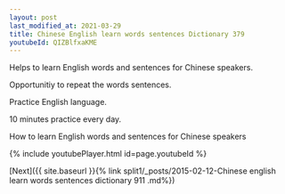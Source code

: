 ```yaml
---
layout: post
last_modified_at: 2021-03-29
title: Chinese English learn words sentences Dictionary 379 
youtubeId: QIZBlfxaKME
---
```

 
 
Helps to learn English words and sentences for Chinese speakers.

Opportunitiy to repeat the words sentences. 

Practice English language. 
 
10 minutes practice every day. 
 
How to learn English words and sentences for Chinese speakers 
 
{% include youtubePlayer.html id=page.youtubeId %}
 
 
[Next]({{ site.baseurl }}{% link  split1/_posts/2015-02-12-Chinese english learn words sentences dictionary 911 .md%})
 
